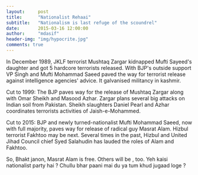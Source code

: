 ```yaml
---
layout:     post
title:      "Nationalist Rehaai"
subtitle:   "Nationalism is last refuge of the scoundrel"
date:       2015-03-16 12:00:00
author:     "mdasif"
header-img: "img/hypocrite.jpg"
comments: true
---
```

<p> In December 1989, JKLF terrorist Mushtaq Zargar kidnapped Mufti Sayeed's daughter and got 5 hardcore terrorists released. 
With BJP's outside support VP Singh and Mufti Mohammad Saeed paved the way for terrorist release against intelligence agencies' advice. 
It galvanised militancy in kashmir. </p> 
<p> Cut to 1999: The BJP paves way for the release of Mushtaq Zargar along with Omar Sheikh and Masood Azhar.
Zargar plans several big attacks on Indian soil from Pakistan. Sheikh slaughters Daniel Pearl and Azhar coordinates terrorists activities of Jaish-e-Mohammed. </p> 
<p> Cut to 2015: BJP and newly turned-nationalist Mufti Mohammad Saeed, now with full majority, paves way for release of radical guy Masrat Alam. Hizbul terrorist Fakhtoo may be next.
Several times in the past, Hizbul and United Jihad Council chief Syed Salahudin has lauded the roles of Alam and Fakhtoo. </p> 
<p>So, Bhakt janon, Masrat Alam is free. Others will be , too. Yeh kaisi nationalist party hai ? Chullu bhar paani mai du ya tum khud jugaad loge ? </p>